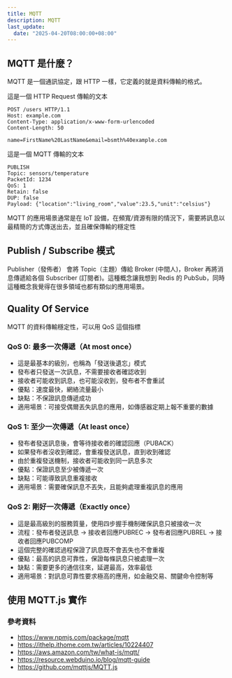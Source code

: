 ```yaml
---
title: MQTT
description: MQTT
last_update:
  date: "2025-04-20T08:00:00+08:00"
---
```


## MQTT 是什麼？

MQTT 是一個通訊協定，跟 HTTP 一樣，它定義的就是資料傳輸的格式。

這是一個 HTTP Request 傳輸的文本

```
POST /users HTTP/1.1
Host: example.com
Content-Type: application/x-www-form-urlencoded
Content-Length: 50

name=FirstName%20LastName&email=bsmth%40example.com
```

這是一個 MQTT 傳輸的文本

```
PUBLISH
Topic: sensors/temperature
PacketId: 1234
QoS: 1
Retain: false
DUP: false
Payload: {"location":"living_room","value":23.5,"unit":"celsius"}
```

MQTT 的應用場景通常是在 IoT 設備，在頻寬/資源有限的情況下，需要將訊息以最精簡的方式傳送出去，並且確保傳輸的穩定性

## Publish / Subscribe 模式

Publisher（發佈者） 會將 Topic（主題）傳給 Broker (中間人)，Broker 再將消息傳遞給各個 Subscriber (訂閱者)。這種概念讓我想到 Redis 的 PubSub，同時這種概念我覺得在很多領域也都有類似的應用場景。

## Quality Of Service

MQTT 的資料傳輸穩定性，可以用 QoS 這個指標

### QoS 0: 最多一次傳遞（At most once）

- 這是最基本的級別，也稱為「發送後遺忘」模式
- 發布者只發送一次訊息，不需要接收者確認收到
- 接收者可能收到訊息，也可能沒收到，發布者不會重試
- 優點：速度最快，網絡流量最小
- 缺點：不保證訊息傳遞成功
- 適用場景：可接受偶爾丟失訊息的應用，如傳感器定期上報不重要的數據

### QoS 1: 至少一次傳遞（At least once）

- 發布者發送訊息後，會等待接收者的確認回應（PUBACK）
- 如果發布者沒收到確認，會重複發送訊息，直到收到確認
- 由於重複發送機制，接收者可能收到同一訊息多次
- 優點：保證訊息至少被傳遞一次
- 缺點：可能導致訊息重複接收
- 適用場景：需要確保訊息不丟失，且能夠處理重複訊息的應用

### QoS 2: 剛好一次傳遞（Exactly once）

- 這是最高級別的服務質量，使用四步握手機制確保訊息只被接收一次
- 流程：發布者發送訊息 → 接收者回應PUBREC → 發布者回應PUBREL → 接收者回應PUBCOMP
- 這個完整的確認過程保證了訊息既不會丟失也不會重複
- 優點：最高的訊息可靠性，保證每條訊息只被處理一次
- 缺點：需要更多的通信往來，延遲最高，效率最低
- 適用場景：對訊息可靠性要求極高的應用，如金融交易、關鍵命令控制等

## 使用 MQTT.js 實作

### 參考資料

- https://www.npmjs.com/package/mqtt
- https://ithelp.ithome.com.tw/articles/10224407
- https://aws.amazon.com/tw/what-is/mqtt/
- https://resource.webduino.io/blog/mqtt-guide
- https://github.com/mqttjs/MQTT.js
